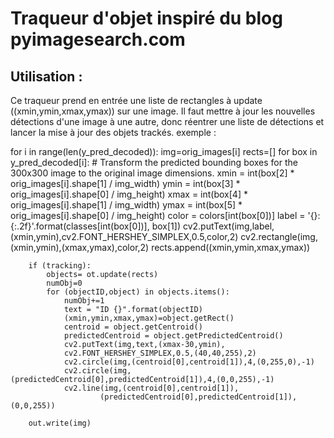 # Traqueur d'objet inspiré du blog pyimagesearch.com

## Utilisation :
Ce traqueur prend en entrée une liste de rectangles à update ((xmin,ymin,xmax,ymax)) sur une image.
Il faut mettre à jour les nouvelles détections d'une image à une autre, donc réentrer une liste de détections et lancer la mise à jour des objets trackés.
exemple :

for i in range(len(y_pred_decoded)):
        img=orig_images[i]
        rects=[]
        for box in y_pred_decoded[i]:
            # Transform the predicted bounding boxes for the 300x300 image to the original image dimensions.
            xmin = int(box[2] * orig_images[i].shape[1] / img_width)
            ymin = int(box[3] * orig_images[i].shape[0] / img_height)
            xmax = int(box[4] * orig_images[i].shape[1] / img_width)
            ymax = int(box[5] * orig_images[i].shape[0] / img_height)
            color = colors[int(box[0])]
            label = '{}: {:.2f}'.format(classes[int(box[0])], box[1])
            cv2.putText(img,label,(xmin,ymin),cv2.FONT_HERSHEY_SIMPLEX,0.5,color,2)
            cv2.rectangle(img,(xmin,ymin),(xmax,ymax),color,2)
            rects.append((xmin,ymin,xmax,ymax))

        if (tracking):
            objects= ot.update(rects)
            numObj=0
            for (objectID,object) in objects.items():
                numObj+=1
                text = "ID {}".format(objectID)
                (xmin,ymin,xmax,ymax)=object.getRect()
                centroid = object.getCentroid()
                predictedCentroid = object.getPredictedCentroid()
                cv2.putText(img,text,(xmax-30,ymin),
                cv2.FONT_HERSHEY_SIMPLEX,0.5,(40,40,255),2)
                cv2.circle(img,(centroid[0],centroid[1]),4,(0,255,0),-1)
                cv2.circle(img,(predictedCentroid[0],predictedCentroid[1]),4,(0,0,255),-1)
                cv2.line(img,(centroid[0],centroid[1]),
                        (predictedCentroid[0],predictedCentroid[1]),(0,0,255))

        out.write(img)

